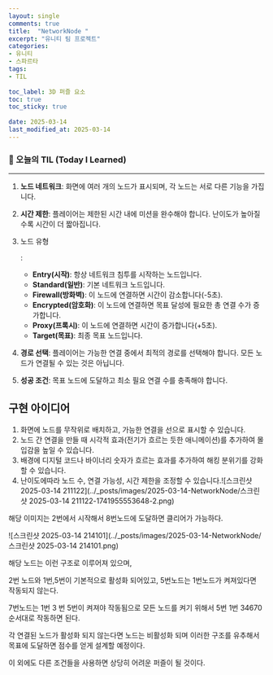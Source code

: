 ```yaml
---
layout: single
comments: true
title:  "NetworkNode "
excerpt: "유니티 팀 프로젝트"
categories: 
- 유니티
- 스파르타
tags:
- TIL
 
toc_label: 3D 퍼즐 요소
toc: true
toc_sticky: true
 
date: 2025-03-14
last_modified_at: 2025-03-14
---
```


### 📆 오늘의 TIL (Today I Learned)

---

1. **노드 네트워크**: 화면에 여러 개의 노드가 표시되며, 각 노드는 서로 다른 기능을 가집니다.

2. **시간 제한**: 플레이어는 제한된 시간 내에 미션을 완수해야 합니다. 난이도가 높아질수록 시간이 더 짧아집니다.

3. 노드 유형

   :

   - **Entry(시작)**: 항상 네트워크 침투를 시작하는 노드입니다.
   - **Standard(일반)**: 기본 네트워크 노드입니다.
   - **Firewall(방화벽)**: 이 노드에 연결하면 시간이 감소합니다(-5초).
   - **Encrypted(암호화)**: 이 노드에 연결하면 목표 달성에 필요한 총 연결 수가 증가합니다.
   - **Proxy(프록시)**: 이 노드에 연결하면 시간이 증가합니다(+5초).
   - **Target(목표)**: 최종 목표 노드입니다.

4. **경로 선택**: 플레이어는 가능한 연결 중에서 최적의 경로를 선택해야 합니다. 모든 노드가 연결될 수 있는 것은 아닙니다.

5. **성공 조건**: 목표 노드에 도달하고 최소 필요 연결 수를 충족해야 합니다.

## 구현 아이디어

1. 화면에 노드를 무작위로 배치하고, 가능한 연결을 선으로 표시할 수 있습니다.
2. 노드 간 연결을 만들 때 시각적 효과(전기가 흐르는 듯한 애니메이션)를 추가하여 몰입감을 높일 수 있습니다.
3. 배경에 디지털 코드나 바이너리 숫자가 흐르는 효과를 추가하여 해킹 분위기를 강화할 수 있습니다.
4. 난이도에따라 노드 수, 연결 가능성, 시간 제한을 조정할 수 있습니다.![스크린샷 2025-03-14 211122](../_posts/images/2025-03-14-NetworkNode/스크린샷 2025-03-14 211122-1741955553648-2.png) 

해당 이미지는 2번에서 시작해서 8번노드에 도달하면 클리어가 가능하다.



![스크린샷 2025-03-14 214101](../_posts/images/2025-03-14-NetworkNode/스크린샷 2025-03-14 214101.png)

해당 노드는 이런 구조로 이루어져 있으며,

2번 노드와 1번,5번이 기본적으로 활성화 되어있고, 5번노드는 1번노드가 켜져있다면 작동되지 않는다.

7번노드는 1번 3 번 5번이 켜져야 작동됨으로 모든 노드를 켜기 위해서 5번 1번 34670순서대로 작동하면 된다.

각 연결된 노드가 활성화 되지 않는다면 노드는 비활성화 되며 이러한 구조를 유추해서 목표에 도달하면 점수를 얻게 설계할 예정이다.



이 외에도 다른 조건들을 사용하면 상당히 어려운 퍼즐이 될 것이다.
